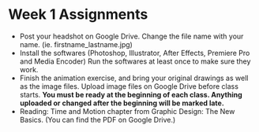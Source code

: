 # Week 1 Assignments

- Post your headshot on Google Drive. Change the file name with your name. (ie. firstname_lastname.jpg)
- Install the softwares (Photoshop, Illustrator, After Effects, Premiere Pro and Media Encoder) Run the softwares at least once to make sure they work.
- Finish the animation exercise, and bring your original drawings as well as the image files. Upload image files on Google Drive before class starts. **You must be ready at the beginning of each class. Anything uploaded or changed after the beginning will be marked late.**
- Reading: Time and Motion chapter from Graphic Design: The New Basics. (You can find the PDF on Google Drive.)

